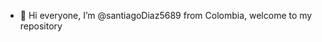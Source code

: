 - 👋 Hi everyone, I’m @santiagoDiaz5689 from Colombia, welcome to my repository


<!---
santiagoDiaz5689/santiagoDiaz5689 is a ✨ special ✨ repository because its `README.md` (this file) appears on your GitHub profile.
You can click the Preview link to take a look at your changes.
--->
